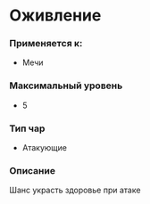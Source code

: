 # Оживление

### Применяется к:

* Мечи

### Максимальный уровень&#x20;

* 5

### Тип чар

* Атакующие

### Описание&#x20;

Шанс украсть здоровье при атаке
